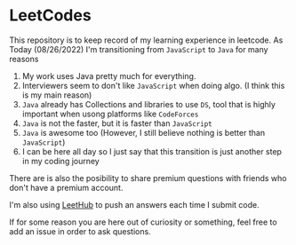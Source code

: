 
# LeetCodes

This repository is to keep record of my learning experience in leetcode. As Today (08/26/2022) I'm transitioning from `JavaScript` to `Java` for many reasons

1. My work uses Java pretty much for everything.
2. Interviewers seem to don't like `JavaScript` when doing algo. (I think this is my main reason)
3. `Java` already has Collections and libraries to use `DS`, tool that is highly important when usong platforms like `CodeForces`
4. `Java` is not the faster, but it is faster than `JavaScript`
5. `Java` is awesome too (However, I still believe nothing is better than `JavaScript`)
6. I can be here all day so I just say that this transition is just another step in my coding journey

There are is also the posibility to share premium questions with friends who don't have a premium account.

I'm also using [LeetHub](https://chrome.google.com/webstore/detail/leethub/aciombdipochlnkbpcbgdpjffcfdbggi?hl=en) to push an answers each time I submit code.

If for some reason you are here out of curiosity or something, feel free to add an issue in order to ask questions.
